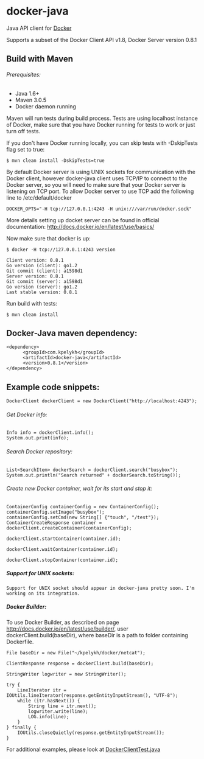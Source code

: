 # docker-java

Java API client for [Docker](http://docs.docker.io/ "Docker")

Supports a subset of the Docker Client API v1.8, Docker Server version 0.8.1

## Build with Maven

###### Prerequisites:

* Java 1.6+
* Maven 3.0.5
* Docker daemon running

Maven will run tests during build process. Tests are using localhost instance of Docker, make sure that
you have Docker running for tests to work or just turn off tests.

If you don't have Docker running locally, you can skip tests with -DskipTests flag set to true:

    $ mvn clean install -DskipTests=true


By default Docker server is using UNIX sockets for communication with the Docker client, however docker-java
client uses TCP/IP to connect to the Docker server, so you will need to make sure that your Docker server is
listening on TCP port. To allow Docker server to use TCP add the following line to /etc/default/docker

    DOCKER_OPTS="-H tcp://127.0.0.1:4243 -H unix:///var/run/docker.sock"

More details setting up docket server can be found in official documentation: http://docs.docker.io/en/latest/use/basics/

Now make sure that docker is up:
    
    $ docker -H tcp://127.0.0.1:4243 version

    Client version: 0.8.1
    Go version (client): go1.2
    Git commit (client): a1598d1
    Server version: 0.8.1
    Git commit (server): a1598d1
    Go version (server): go1.2
    Last stable version: 0.8.1

Run build with tests:

    $ mvn clean install

## Docker-Java maven dependency:

    <dependency>
          <groupId>com.kpelykh</groupId>
          <artifactId>docker-java</artifactId>
          <version>0.8.1</version>
    </dependency>


## Example code snippets:

    DockerClient dockerClient = new DockerClient("http://localhost:4243");

###### Get Docker info:

    Info info = dockerClient.info();
    System.out.print(info);
    
###### Search Docker repository:

    List<SearchItem> dockerSearch = dockerClient.search("busybox");
    System.out.println("Search returned" + dockerSearch.toString());
      
###### Create new Docker container, wait for its start and stop it:

    ContainerConfig containerConfig = new ContainerConfig();
    containerConfig.setImage("busybox");
    containerConfig.setCmd(new String[] {"touch", "/test"});
    ContainerCreateResponse container = dockerClient.createContainer(containerConfig);

    dockerClient.startContainer(container.id);

    dockerClient.waitContainer(container.id);

    dockerClient.stopContainer(container.id);
    

##### Support for UNIX sockets:

    Support for UNIX socket should appear in docker-java pretty soon. I'm working on its integration.

##### Docker Builder:

To use Docker Builder, as described on page http://docs.docker.io/en/latest/use/builder/,
user dockerClient.build(baseDir), where baseDir is a path to folder containing Dockerfile.


    File baseDir = new File("~/kpelykh/docker/netcat");

    ClientResponse response = dockerClient.build(baseDir);

    StringWriter logwriter = new StringWriter();

    try {
        LineIterator itr = IOUtils.lineIterator(response.getEntityInputStream(), "UTF-8");
        while (itr.hasNext()) {
            String line = itr.next();
            logwriter.write(line);
            LOG.info(line);
        }
    } finally {
        IOUtils.closeQuietly(response.getEntityInputStream());
    }



For additional examples, please look at [DockerClientTest.java](https://github.com/kpelykh/docker-java/blob/master/src/test/java/com/kpelykh/docker/client/test/DockerClientTest.java "DockerClientTest.java")

